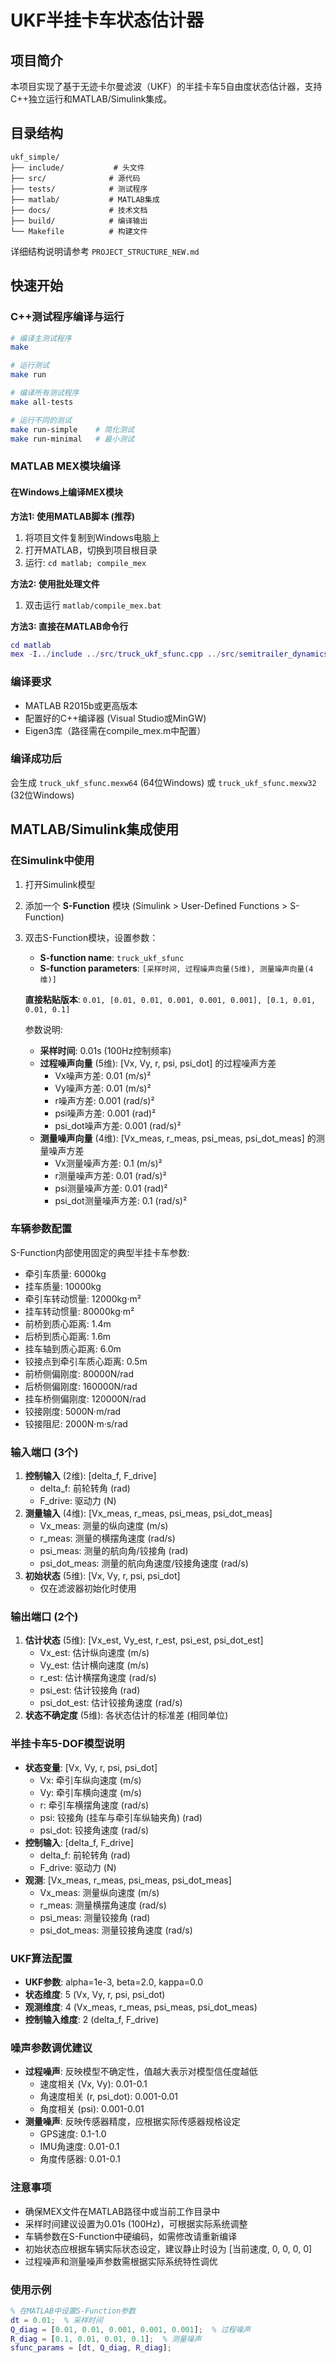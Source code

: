 # UKF半挂卡车状态估计器

## 项目简介

本项目实现了基于无迹卡尔曼滤波（UKF）的半挂卡车5自由度状态估计器，支持C++独立运行和MATLAB/Simulink集成。

## 目录结构

```
ukf_simple/
├── include/           # 头文件
├── src/              # 源代码
├── tests/            # 测试程序  
├── matlab/           # MATLAB集成
├── docs/             # 技术文档
├── build/            # 编译输出
└── Makefile          # 构建文件
```

详细结构说明请参考 `PROJECT_STRUCTURE_NEW.md`

## 快速开始

### C++测试程序编译与运行

```bash
# 编译主测试程序
make

# 运行测试
make run

# 编译所有测试程序
make all-tests

# 运行不同的测试
make run-simple    # 简化测试
make run-minimal   # 最小测试
```

### MATLAB MEX模块编译

#### 在Windows上编译MEX模块

**方法1: 使用MATLAB脚本 (推荐)**
1. 将项目文件复制到Windows电脑上
2. 打开MATLAB，切换到项目根目录
3. 运行: `cd matlab; compile_mex`

**方法2: 使用批处理文件**
1. 双击运行 `matlab/compile_mex.bat`

**方法3: 直接在MATLAB命令行**
```matlab
cd matlab
mex -I../include ../src/truck_ukf_sfunc.cpp ../src/semitrailer_dynamics.cpp ../src/ukf_estimator.cpp
```

### 编译要求
- MATLAB R2015b或更高版本
- 配置好的C++编译器 (Visual Studio或MinGW)
- Eigen3库（路径需在compile_mex.m中配置）

### 编译成功后
会生成 `truck_ukf_sfunc.mexw64` (64位Windows) 或 `truck_ukf_sfunc.mexw32` (32位Windows)

## MATLAB/Simulink集成使用

### 在Simulink中使用
1. 打开Simulink模型
2. 添加一个 **S-Function** 模块 (Simulink > User-Defined Functions > S-Function)
3. 双击S-Function模块，设置参数：
   - **S-function name**: `truck_ukf_sfunc`
   - **S-function parameters**: `[采样时间, 过程噪声向量(5维), 测量噪声向量(4维)]`
   
   **直接粘贴版本**: `0.01, [0.01, 0.01, 0.001, 0.001, 0.001], [0.1, 0.01, 0.01, 0.1]`
   
   参数说明:
   - **采样时间**: 0.01s (100Hz控制频率)
   - **过程噪声向量** (5维): [Vx, Vy, r, psi, psi_dot] 的过程噪声方差
     - Vx噪声方差: 0.01 (m/s)²
     - Vy噪声方差: 0.01 (m/s)²
     - r噪声方差: 0.001 (rad/s)²
     - psi噪声方差: 0.001 (rad)²
     - psi_dot噪声方差: 0.001 (rad/s)²
   - **测量噪声向量** (4维): [Vx_meas, r_meas, psi_meas, psi_dot_meas] 的测量噪声方差
     - Vx测量噪声方差: 0.1 (m/s)²
     - r测量噪声方差: 0.01 (rad/s)²
     - psi测量噪声方差: 0.01 (rad)²
     - psi_dot测量噪声方差: 0.1 (rad/s)²

### 车辆参数配置
S-Function内部使用固定的典型半挂卡车参数:
   - 牵引车质量: 6000kg
   - 挂车质量: 10000kg
   - 牵引车转动惯量: 12000kg·m²
   - 挂车转动惯量: 80000kg·m²
   - 前桥到质心距离: 1.4m
   - 后桥到质心距离: 1.6m
   - 挂车轴到质心距离: 6.0m
   - 铰接点到牵引车质心距离: 0.5m
   - 前桥侧偏刚度: 80000N/rad
   - 后桥侧偏刚度: 160000N/rad
   - 挂车桥侧偏刚度: 120000N/rad
   - 铰接刚度: 5000N·m/rad
   - 铰接阻尼: 2000N·m·s/rad

### 输入端口 (3个)
1. **控制输入** (2维): [delta_f, F_drive]
   - delta_f: 前轮转角 (rad)
   - F_drive: 驱动力 (N)
2. **测量输入** (4维): [Vx_meas, r_meas, psi_meas, psi_dot_meas]
   - Vx_meas: 测量的纵向速度 (m/s)
   - r_meas: 测量的横摆角速度 (rad/s)
   - psi_meas: 测量的航向角/铰接角 (rad)
   - psi_dot_meas: 测量的航向角速度/铰接角速度 (rad/s)
3. **初始状态** (5维): [Vx, Vy, r, psi, psi_dot]
   - 仅在滤波器初始化时使用

### 输出端口 (2个)
1. **估计状态** (5维): [Vx_est, Vy_est, r_est, psi_est, psi_dot_est]
   - Vx_est: 估计纵向速度 (m/s)
   - Vy_est: 估计横向速度 (m/s)
   - r_est: 估计横摆角速度 (rad/s)
   - psi_est: 估计铰接角 (rad)
   - psi_dot_est: 估计铰接角速度 (rad/s)
2. **状态不确定度** (5维): 各状态估计的标准差 (相同单位)

### 半挂卡车5-DOF模型说明
- **状态变量**: [Vx, Vy, r, psi, psi_dot]
  - Vx: 牵引车纵向速度 (m/s)
  - Vy: 牵引车横向速度 (m/s)
  - r: 牵引车横摆角速度 (rad/s)
  - psi: 铰接角 (挂车与牵引车纵轴夹角) (rad)
  - psi_dot: 铰接角速度 (rad/s)
- **控制输入**: [delta_f, F_drive]
  - delta_f: 前轮转角 (rad)
  - F_drive: 驱动力 (N)
- **观测**: [Vx_meas, r_meas, psi_meas, psi_dot_meas]
  - Vx_meas: 测量纵向速度 (m/s)
  - r_meas: 测量横摆角速度 (rad/s)
  - psi_meas: 测量铰接角 (rad)
  - psi_dot_meas: 测量铰接角速度 (rad/s)

### UKF算法配置
- **UKF参数**: alpha=1e-3, beta=2.0, kappa=0.0
- **状态维度**: 5 (Vx, Vy, r, psi, psi_dot)
- **观测维度**: 4 (Vx_meas, r_meas, psi_meas, psi_dot_meas)
- **控制输入维度**: 2 (delta_f, F_drive)

### 噪声参数调优建议
- **过程噪声**: 反映模型不确定性，值越大表示对模型信任度越低
  - 速度相关 (Vx, Vy): 0.01-0.1
  - 角速度相关 (r, psi_dot): 0.001-0.01
  - 角度相关 (psi): 0.001-0.01
- **测量噪声**: 反映传感器精度，应根据实际传感器规格设定
  - GPS速度: 0.1-1.0
  - IMU角速度: 0.01-0.1
  - 角度传感器: 0.01-0.1

### 注意事项
- 确保MEX文件在MATLAB路径中或当前工作目录中
- 采样时间建议设置为0.01s (100Hz)，可根据实际系统调整
- 车辆参数在S-Function中硬编码，如需修改请重新编译
- 初始状态应根据车辆实际状态设定，建议静止时设为 [当前速度, 0, 0, 0, 0]
- 过程噪声和测量噪声参数需根据实际系统特性调优

### 使用示例
```matlab
% 在MATLAB中设置S-Function参数
dt = 0.01;  % 采样时间
Q_diag = [0.01, 0.01, 0.001, 0.001, 0.001];  % 过程噪声
R_diag = [0.1, 0.01, 0.01, 0.1];  % 测量噪声
sfunc_params = [dt, Q_diag, R_diag];
```
